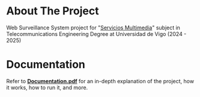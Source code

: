 # About The Project

Web Surveillance System project for "[Servicios Multimedia](https://secretaria.uvigo.gal/docnet-nuevo/guia_docent/?ensenyament=V05G306V01&assignatura=V05G306V01401&any_academic=2024_25)" subject in Telecommunications Engineering Degree at Universidad de Vigo (2024 - 2025)

# Documentation

Refer to [**Documentation.pdf**](docs/Documentation.pdf) for an in-depth explanation of the project, how it works, how to run it, and more.